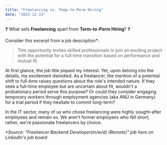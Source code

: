 ```yaml
---
title: "Freelancing vs. Temp-to-Perm Hiring"
date: "2023-12-23"
---
```


❓ What sets **Freelancing** apart from **Term-to-Perm Hiring**? ❓

Consider this excerpt from a job description\*:

> This opportunity invites skilled professionals to join an exciting project with the potential for a full-time transition based on performance and mutual fit.

At first glance, the job title piqued my interest. Yet, upon delving into the details, my excitement dwindled. As a freelancer, the mention of a potential shift to full-time raises questions about the role's intended nature. If they seek a full-time employee but are uncertain about fit, wouldn't a probationary period serve this purpose? Or could they consider engaging temporary workers through employment agencies (aka ANÜ in Germany) for a trial period if they hesitate to commit long-term?

In the IT sector, many of us who chose freelancing were highly sought-after employees and remain so. We aren't former employees who fell short; rather, we're passionate freelancers by choice.

_\*Source: "Freelancer Backend Developer(m/w/d) (Remote)" job here on LinkedIn's job board_
